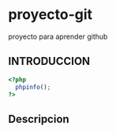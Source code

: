 # proyecto-git
proyecto para aprender github

## INTRODUCCION 

```PHP
<?php 
  phpinfo();
?>
```
## Descripcion 
